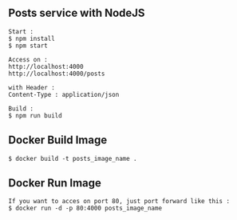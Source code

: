 ## Posts service with NodeJS

```
Start :
$ npm install
$ npm start

Access on :
http://localhost:4000
http://localhost:4000/posts

with Header :
Content-Type : application/json

Build :
$ npm run build
```

## Docker Build Image
```
$ docker build -t posts_image_name .
```

## Docker Run Image
```
If you want to acces on port 80, just port forward like this :
$ docker run -d -p 80:4000 posts_image_name
```